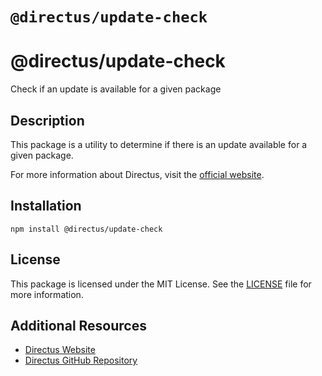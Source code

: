 # `@directus/update-check`



# @directus/update-check

Check if an update is available for a given package

## Description

This package is a utility to determine if there is an update available for a given package.

For more information about Directus, visit the [official website](https://directus.io).

## Installation

```shell
npm install @directus/update-check
```

## License

This package is licensed under the MIT License. See the [LICENSE](https://github.com/directus/directus/blob/main/packages/update-check/license) file for more information.

## Additional Resources

- [Directus Website](https://directus.io)
- [Directus GitHub Repository](https://github.com/directus/directus)